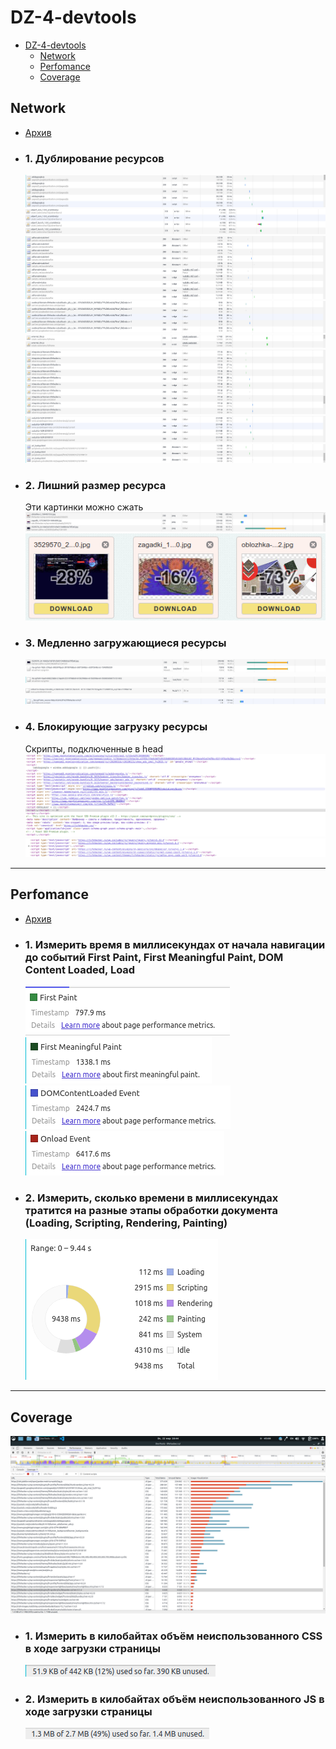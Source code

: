 # DZ-4-devtools

- [DZ-4-devtools](#dz-4-devtools)
  - [Network](#network)
  - [Perfomance](#perfomance)
  - [Coverage](#coverage)

## Network

- [Архив](lifehacker.ru.har)
- ### 1. Дублирование ресурсов
  ![img](<network/duplicates/Снимок экрана от 2020-03-22 15-46-59.png>)
  ![img](<network/duplicates/Снимок экрана от 2020-03-22 15-47-35.png>)
  ![img](<network/duplicates/Снимок экрана от 2020-03-22 15-47-51.png>)
  ![img](<network/duplicates/Снимок экрана от 2020-03-22 15-48-28.png>)
  ![img](<network/duplicates/Снимок экрана от 2020-03-22 15-48-58.png>)
  ![img](<network/duplicates/Снимок экрана от 2020-03-22 15-49-31.png>)
  ![img](<network/duplicates/Снимок экрана от 2020-03-22 15-57-24.png>)
  ![img](<network/duplicates/Снимок экрана от 2020-03-22 15-57-47.png>)
- ### 2. Лишний размер ресурса
  Эти картинки можно сжать
  ![img](<network/large/Снимок экрана от 2020-03-22 16-10-05.png>)
  ![img](<network/large/Снимок экрана от 2020-03-22 16-09-48.png>)
- ### 3. Медленно загружающиеся ресурсы
  ![img](<network/slow/Снимок экрана от 2020-03-22 16-22-16.png>)
  ![img](<network/slow/Снимок экрана от 2020-03-22 16-22-29.png>)
  ![img](<network/slow/Снимок экрана от 2020-03-22 16-23-15.png>)
  ![img](<network/slow/Снимок экрана от 2020-03-22 16-23-23.png>)
- ### 4. Блокирующие загрузку ресурсы
  Скрипты, подключенные в head
  ![img](<network/blocking/Снимок экрана от 2020-03-22 16-15-46.png>)
  ![img](<network/blocking/Снимок экрана от 2020-03-22 16-16-04.png>)

---

## Perfomance

- [Архив](Profile-20200322T162954.json)
- ### 1. Измерить время в миллисекундах от начала навигации до событий First Paint, First Meaningful Paint, DOM Content Loaded, Load

  ![img](<perfomance/Снимок экрана от 2020-03-22 16-35-06.png>)
  ![img](<perfomance/Снимок экрана от 2020-03-22 16-35-20.png>)
  ![img](<perfomance/Снимок экрана от 2020-03-22 16-35-35.png>)
  ![img](<perfomance/Снимок экрана от 2020-03-22 16-37-07.png>)

- ### 2. Измерить, сколько времени в миллисекундах тратится на разные этапы обработки документа (Loading, Scripting, Rendering, Painting)
  ![img](<perfomance/Снимок экрана от 2020-03-22 16-32-00.png>)

---

## Coverage

![img](<coverage/Снимок экрана от 2020-03-22 16-44-32.png>)

- ### 1. Измерить в килобайтах объём неиспользованного CSS в ходе загрузки страницы
  ![img](<coverage/Снимок экрана от 2020-03-22 16-47-54.png>)
- ### 2. Измерить в килобайтах объём неиспользованного JS в ходе загрузки страницы
  ![img](<coverage/Снимок экрана от 2020-03-22 16-48-06.png>)
